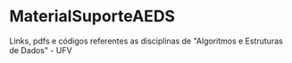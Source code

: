 # MaterialSuporteAEDS
Links, pdfs e códigos referentes as disciplinas de "Algoritmos e Estruturas de Dados" - UFV
